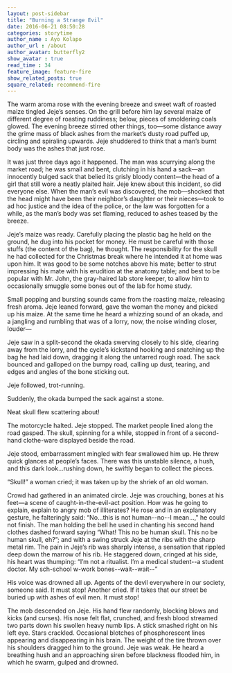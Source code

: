 ```yaml
---
layout: post-sidebar
title: "Burning a Strange Evil"
date: 2016-06-21 08:50:28
categories: storytime
author_name : Ayo Kolapo
author_url : /about
author_avatar: butterfly2
show_avatar : true
read_time : 34
feature_image: feature-fire
show_related_posts: true
square_related: recommend-fire
---
```


The warm aroma rose with the evening breeze and sweet waft of roasted maize tingled Jeje’s senses. On the grill before him lay several maize of different degree of roasting ruddiness; below, pieces of smoldering coals glowed. The evening breeze stirred other things, too—some distance away the grime mass of black ashes from the market’s dusty road puffed up, circling and spiraling upwards. Jeje shuddered to think that a man’s burnt body was the ashes that just rose.

It was just three days ago it happened. The man was scurrying along the market road; he was small and bent, clutching in his hand a sack—an innocently bulged sack that belied its grisly bloody content—the head of a girl that still wore a neatly plaited hair. Jeje knew about this incident, so did everyone else. When the man’s evil was discovered, the mob—shocked that the head might have been their neighbor’s daughter or their nieces—took to ad hoc justice and the idea of the police, or the law was forgotten for a while, as the man’s body was set flaming, reduced to ashes teased by the breeze.
            
Jeje’s maize was ready. Carefully placing the plastic bag he held on the ground, he dug into his pocket for money. He must be careful with those stuffs (the content of the bag), he thought. The responsibility for the skull he had collected for the Christmas break where he intended it at home was upon him. It was good to be some notches above his mate; better to strut impressing his mate with his erudition at the anatomy table; and best to be popular with Mr. John, the gray-haired lab store keeper, to allow him to occasionally smuggle some bones out of the lab for home study.

Small popping and bursting sounds came from the roasting maize, releasing fresh aroma. Jeje leaned forward, gave the woman the money and picked up his maize. At the same time he heard a whizzing sound of an okada, and a jangling and rumbling that was of a lorry, now, the noise winding closer, louder—
           
Jeje saw in a split-second the okada swerving closely to his side, clearing away from the lorry, and the cycle’s kickstand hooking and snatching up the bag he had laid down, dragging it along the untarred rough road. The sack bounced and galloped on the bumpy road, calling up dust, tearing, and edges and angles of the bone sticking out.

Jeje followed, trot-running.

Suddenly, the okada bumped the sack against a stone.

Neat skull flew scattering about!

The motorcycle halted. Jeje stopped. The market people lined along the road gasped. The skull, spinning for a while, stopped in front of a second-hand clothe-ware displayed beside the road.

Jeje stood, embarrassment mingled with fear swallowed him up. He threw quick glances at people’s faces. There was this unstable silence, a hush, and this dark look…rushing down, he swiftly began to collect the pieces.

“Skull!” a woman cried; it was taken up by the shriek of an old woman. 

Crowd had gathered in an animated circle. Jeje was crouching, bones at his feet—a scene of caught-in-the-evil-act position. How was he going to explain, explain to angry mob of illiterates? He rose and in an explanatory gesture, he falteringly said: “No...this is not human--no--I mean…," he could not finish. The man holding the bell he used in chanting his second hand clothes dashed forward saying “What! This no be human skull. This no be human skull, eh?”; and with a swing struck Jeje at the ribs with the sharp metal rim. The pain in Jeje’s rib was sharply intense, a sensation that rippled deep down the marrow of his rib. He staggered down, cringed at his side, his heart was thumping: “I’m not a ritualist. I’m a medical student--a student doctor. My sch-school w-work bones--wait--wait--”
            
His voice was drowned all up. Agents of the devil everywhere in our society, someone said. It must stop! Another cried. If it takes that our street be buried up with ashes of evil men. It must stop! 

The mob descended on Jeje. His hand flew randomly, blocking blows and kicks (and curses). His nose felt flat, crunched, and fresh blood streamed two parts down his swollen heavy numb lips. A stick smashed right on his left eye. Stars crackled.  Occasional blotches of phosphorescent lines appearing and disappearing in his brain. The weight of the tire thrown over his shoulders dragged him to the ground. Jeje was weak. He heard a breathing hush and an approaching siren before blackness flooded him, in which he swarm, gulped and drowned.

